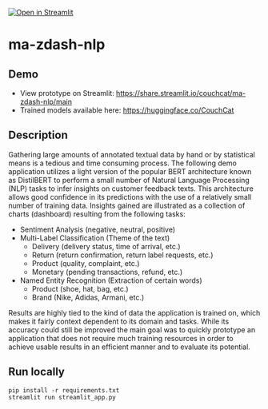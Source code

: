 [![Open in Streamlit](https://static.streamlit.io/badges/streamlit_badge_black_white.svg)](https://share.streamlit.io/couchcat/ma-zdash-nlp/main)

# ma-zdash-nlp

## Demo

- View prototype on Streamlit: https://share.streamlit.io/couchcat/ma-zdash-nlp/main
- Trained models available here: https://huggingface.co/CouchCat

## Description

Gathering large amounts of annotated textual data by hand or by statistical means is a tedious and time consuming process. The following demo application utilizes a light version of the popular BERT architecture known as DistilBERT to perform a small number of Natural Language Processing (NLP) tasks to infer insights on customer feedback texts. This architecture allows good confidence in its predictions with the use of a relatively small number of training data. Insights gained are illustrated as a collection of charts (dashboard) resulting from the following tasks:

- Sentiment Analysis (negative, neutral, positive)
- Multi-Label Classification (Theme of the text)
  - Delivery (delivery status, time of arrival, etc.)
  - Return (return confirmation, return label requests, etc.)
  - Product (quality, complaint, etc.)
  - Monetary (pending transactions, refund, etc.)
- Named Entity Recognition (Extraction of certain words)
  - Product (shoe, hat, bag, etc.)
  - Brand (Nike, Adidas, Armani, etc.)

Results are highly tied to the kind of data the application is trained on, which makes it fairly context dependent to its domain and tasks. While its accuracy could still be improved the main goal was to quickly prototype an application that does not require much training resources in order to achieve usable results in an efficient manner and to evaluate its potential.

## Run locally

```
pip install -r requirements.txt
streamlit run streamlit_app.py
```
